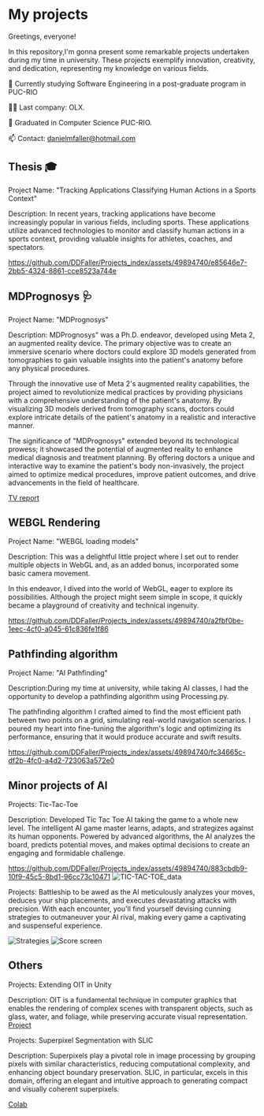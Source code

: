 # My projects
Greetings, everyone!

In this repository,I'm gonna present some remarkable projects undertaken during my time in university.
These projects exemplify innovation, creativity, and dedication, representing my knowledge on various fields.



🧠 Currently studying Software Engineering in a post-graduate program in PUC-RIO

👯‍♀️ Last company: OLX.

🤔 Graduated in Computer Science PUC-RIO.

📫 Contact: danielmfaller@hotmail.com


## Thesis 🎓

Project Name: "Tracking Applications Classifying Human Actions in a Sports Context"

Description: In recent years, tracking applications have become increasingly popular in various fields, including sports. These applications utilize advanced technologies to monitor and classify human actions in a sports context, providing valuable insights for athletes, coaches, and spectators.


https://github.com/DDFaller/Projects_index/assets/49894740/e85646e7-2bb5-4324-8861-cce8523a744e


## MDPrognosys 🩺

Project Name: "MDPrognosys"

Description:
MDPrognosys" was a Ph.D. endeavor, developed using Meta 2, an augmented reality device. The primary objective was to create an immersive scenario where doctors could explore 3D models generated from tomographies to gain valuable insights into the patient's anatomy before any physical procedures.

Through the innovative use of Meta 2's augmented reality capabilities, the project aimed to revolutionize medical practices by providing physicians with a comprehensive understanding of the patient's anatomy. By visualizing 3D models derived from tomography scans, doctors could explore intricate details of the patient's anatomy in a realistic and interactive manner.

The significance of "MDPrognosys" extended beyond its technological prowess; it showcased the potential of augmented reality to enhance medical diagnosis and treatment planning. By offering doctors a unique and interactive way to examine the patient's body non-invasively, the project aimed to optimize medical procedures, improve patient outcomes, and drive advancements in the field of healthcare.

[TV report ](https://www.youtube.com/watch?v=mSjrowjVavk&ab_channel=TVBrasil)
## WEBGL Rendering

Project Name: "WEBGL loading models"

Description: This was a delightful little project where I set out to render multiple objects in WebGL and, as an added bonus, incorporated some basic camera movement.

In this endeavor, I dived into the world of WebGL, eager to explore its possibilities. Although the project might seem simple in scope, it quickly became a playground of creativity and technical ingenuity.


https://github.com/DDFaller/Projects_index/assets/49894740/a2fbf0be-1eec-4cf0-a045-61c836fe1f86



## Pathfinding algorithm

Project Name: "AI Pathfinding"

Description:During my time at university, while taking AI classes, I had the opportunity to develop a pathfinding algorithm using Processing.py.

The pathfinding algorithm I crafted aimed to find the most efficient path between two points on a grid, simulating real-world navigation scenarios. I poured my heart into fine-tuning the algorithm's logic and optimizing its performance, ensuring that it would produce accurate and swift results.



https://github.com/DDFaller/Projects_index/assets/49894740/fc34665c-df2b-4fc0-a4d2-723063a572e0



## Minor projects of AI

Projects: Tic-Tac-Toe

Description:
Developed Tic Tac Toe AI taking the game to a whole new level. The intelligent AI game master learns, adapts, and strategizes against its human opponents. Powered by advanced algorithms, the AI analyzes the board, predicts potential moves, and makes optimal decisions to create an engaging and formidable challenge.



https://github.com/DDFaller/Projects_index/assets/49894740/883cbdb9-10f9-45c5-8bd1-96cc73c10471
![TIC-TAC-TOE_data](https://github.com/DDFaller/Projects_index/assets/49894740/eda0b53b-3ca2-4029-96c2-3cbb1c8a0169)



Projects: Battleship
 to be awed as the AI meticulously analyzes your moves, deduces your ship placements, and executes devastating attacks with precision. With each encounter, you'll find yourself devising cunning strategies to outmaneuver your AI rival, making every game a captivating and suspenseful experience.

![Strategies](https://github.com/DDFaller/Projects_index/assets/49894740/e5c860d5-0f87-4762-99c1-ce49d4c06c97)
![Score screen](https://github.com/DDFaller/Projects_index/assets/49894740/bed054f0-59aa-4adb-aab7-02d0b5e63fc3)



## Others

Projects: Extending OIT in Unity

Description:
OIT is a fundamental technique in computer graphics that enables the rendering of complex scenes with transparent objects, such as glass, water, and foliage, while preserving accurate visual representation. 
[Project](https://github.com/DDFaller/ExtendingOIT)

Projects: Superpixel Segmentation with SLIC

Description:
Superpixels play a pivotal role in image processing by grouping pixels with similar characteristics, reducing computational complexity, and enhancing object boundary preservation. SLIC, in particular, excels in this domain, offering an elegant and intuitive approach to generating compact and visually coherent superpixels.

[Colab](https://colab.research.google.com/drive/1jq_qOJAPTn5RXVBCCy1E86kUx20V_c9i)
